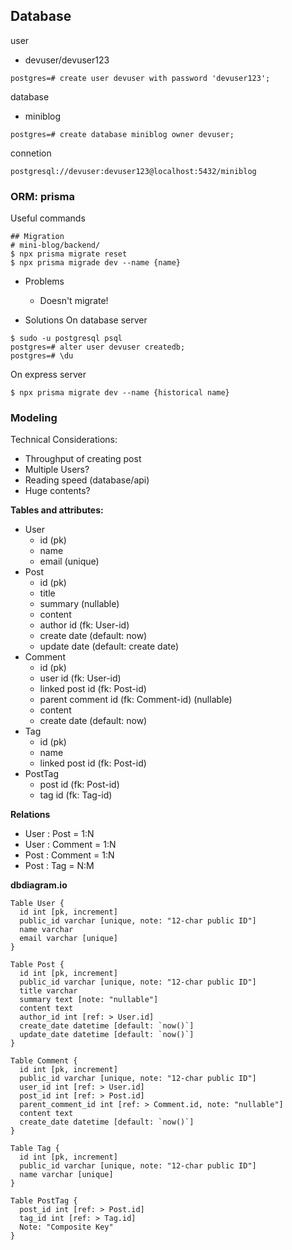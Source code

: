## Database

user
- devuser/devuser123
```shell
postgres=# create user devuser with password 'devuser123';
```

database
- miniblog
```shell
postgres=# create database miniblog owner devuser;
```

connetion
```shell
postgresql://devuser:devuser123@localhost:5432/miniblog
```


### ORM: prisma
Useful commands
```shell
## Migration
# mini-blog/backend/
$ npx prisma migrate reset
$ npx prisma migrade dev --name {name}
```

- Problems
  - Doesn't migrate!

- Solutions
On database server
```shell
$ sudo -u postgresql psql
postgres=# alter user devuser createdb;
postgres=# \du
```
On express server
```shell
$ npx prisma migrate dev --name {historical name}
```

### Modeling
Technical Considerations:
- Throughput of creating post
- Multiple Users?
- Reading speed (database/api)
- Huge contents?

**Tables and attributes:**
- User
  - id (pk)
  - name
  - email (unique)
- Post
  - id (pk)
  - title
  - summary (nullable)
  - content
  - author id (fk: User-id)
  - create date (default: now)
  - update date (default: create date)
- Comment
  - id (pk)
  - user id (fk: User-id)
  - linked post id (fk: Post-id)
  - parent comment id (fk: Comment-id) (nullable)
  - content
  - create date (default: now)
- Tag
  - id (pk)
  - name
  - linked post id (fk: Post-id)
- PostTag
  - post id (fk: Post-id)
  - tag id (fk: Tag-id)

**Relations**
- User : Post = 1:N
- User : Comment = 1:N
- Post : Comment = 1:N
- Post : Tag = N:M


**dbdiagram.io**
```
Table User {
  id int [pk, increment]
  public_id varchar [unique, note: "12-char public ID"]
  name varchar
  email varchar [unique]
}

Table Post {
  id int [pk, increment]
  public_id varchar [unique, note: "12-char public ID"]
  title varchar
  summary text [note: "nullable"]
  content text
  author_id int [ref: > User.id]
  create_date datetime [default: `now()`]
  update_date datetime [default: `now()`]
}

Table Comment {
  id int [pk, increment]
  public_id varchar [unique, note: "12-char public ID"]
  user_id int [ref: > User.id]
  post_id int [ref: > Post.id]
  parent_comment_id int [ref: > Comment.id, note: "nullable"]
  content text
  create_date datetime [default: `now()`]
}

Table Tag {
  id int [pk, increment]
  public_id varchar [unique, note: "12-char public ID"]
  name varchar [unique]
}

Table PostTag {
  post_id int [ref: > Post.id]
  tag_id int [ref: > Tag.id]
  Note: "Composite Key"
}
```